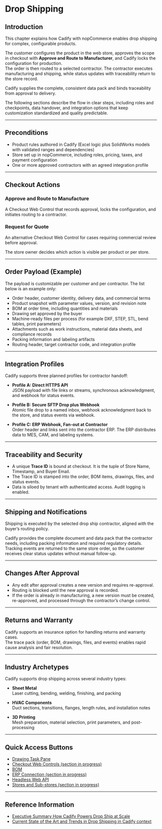 # Drop Shipping

## Introduction

This chapter explains how Cadify with nopCommerce enables drop shipping for complex, configurable products.  

The customer configures the product in the web store, approves the scope in checkout with **Approve and Route to Manufacturer**, and Cadify locks the configuration for production.  
The order is then routed to a selected contractor. The contractor executes manufacturing and shipping, while status updates with traceability return to the store record.  

Cadify supplies the complete, consistent data pack and binds traceability from approval to delivery.  

The following sections describe the flow in clear steps, including roles and checkpoints, data handover, and integration options that keep customization standardized and quality predictable.  

---

## Preconditions

- Product rules authored in Cadify (Excel logic plus SolidWorks models with validated ranges and dependencies)  
- Store set up in nopCommerce, including roles, pricing, taxes, and payment configuration  
- One or more approved contractors with an agreed integration profile  

---

## Checkout Actions

### Approve and Route to Manufacture  
A Checkout Web Control that records approval, locks the configuration, and initiates routing to a contractor.  

### Request for Quote  
An alternative Checkout Web Control for cases requiring commercial review before approval.  

The store owner decides which action is visible per product or per store.  

---

## Order Payload (Example)

The payload is customizable per customer and per contractor. The list below is an example only:  

- Order header, customer identity, delivery data, and commercial terms  
- Product snapshot with parameter values, version, and revision note  
- BOM at order time, including quantities and materials  
- Drawing set approved by the buyer  
- Machine-ready files per process (for example DXF, STEP, STL, bend tables, print parameters)  
- Attachments such as work instructions, material data sheets, and compliance records  
- Packing information and labeling artifacts  
- Routing header, target contractor code, and integration profile  

---

## Integration Profiles

Cadify supports three planned profiles for contractor handoff:  

- **Profile A: Direct HTTPS API**  
  JSON payload with file links or streams, synchronous acknowledgment, and webhook for status events.  

- **Profile B: Secure SFTP Drop plus Webhook**  
  Atomic file drop to a named inbox, webhook acknowledgment back to the store, and status events via webhook.  

- **Profile C: ERP Webhook, Fan-out at Contractor**  
  Order header and links sent into the contractor ERP. The ERP distributes data to MES, CAM, and labeling systems.  

---

## Traceability and Security

- A unique **Trace ID** is bound at checkout. It is the tuple of Store Name, Timestamp, and Buyer Email.  
- The Trace ID is stamped into the order, BOM items, drawings, files, and status events.  
- Data is siloed by tenant with authenticated access. Audit logging is enabled.  

---

## Shipping and Notifications

Shipping is executed by the selected drop ship contractor, aligned with the buyer’s routing policy.  

Cadify provides the complete document and data pack that the contractor needs, including packing information and required regulatory details. Tracking events are returned to the same store order, so the customer receives clear status updates without manual follow-up.  

---

## Changes After Approval

- Any edit after approval creates a new version and requires re-approval.  
- Routing is blocked until the new approval is recorded.  
- If the order is already in manufacturing, a new version must be created, re-approved, and processed through the contractor’s change control.  

---

## Returns and Warranty

Cadify supports an insurance option for handling returns and warranty cases.  
The trace pack (order, BOM, drawings, files, and events) enables rapid cause analysis and fair resolution.  

---

## Industry Archetypes

Cadify supports drop shipping across several industry types:  

- **Sheet Metal**  
  Laser cutting, bending, welding, finishing, and packing  

- **HVAC Components**  
  Duct sections, transitions, flanges, length rules, and installation notes  

- **3D Printing**  
  Mesh preparation, material selection, print parameters, and post-processing  

---

## Quick Access Buttons

- [Drawing Task Pane](../../cadify/task_panes/drawingTab.md)
- [Checkout Web Controls (section in progress)](../../cadify/controls/checkoutControls.md)
- [BOM](../../cadify/bom/bom.md)
- [ERP Connection (section in progress)](../store/erpConnection.md)
- [Headless Web API](../web/headlessAPI.md)
- [Stores and Sub-stores (section in progress)](../store/storeSettings.md)

---

## Reference Information

- <a href="https://github.com/Cadify/cadify-assets/raw/main/documents/Executive%20Summary%20How%20Cadify%20Powers%20Drop%20Ship%20at%20Scale.docx">Executive Summary How Cadify Powers Drop Ship at Scale</a> 
- <a href="https://github.com/Cadify/cadify-assets/raw/main/documents/Current%20State%20of%20the%20Art%20and%20Trends%20in%20Drop%20Shipping%20in%20Cadify%20context.docx">Current State of the Art and Trends in Drop Shipping in Cadify context</a>  
